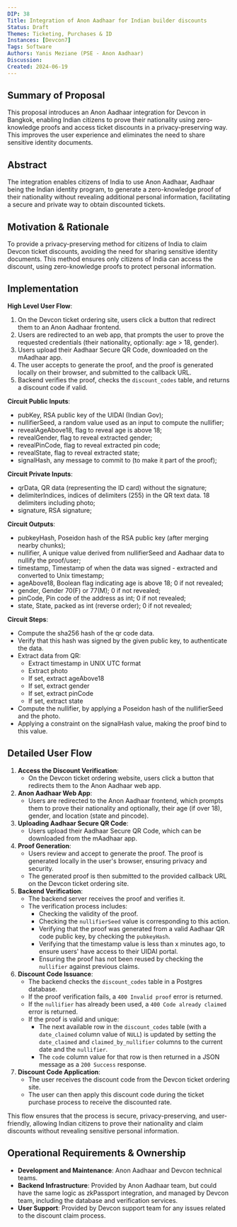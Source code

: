 ```yaml
---
DIP: 38
Title: Integration of Anon Aadhaar for Indian builder discounts
Status: Draft
Themes: Ticketing, Purchases & ID
Instances: [Devcon7]
Tags: Software
Authors: Yanis Meziane (PSE - Anon Aadhaar)
Discussion:
Created: 2024-06-19
---
```


## Summary of Proposal

This proposal introduces an Anon Aadhaar integration for Devcon in Bangkok, enabling Indian citizens to prove their nationality using zero-knowledge proofs and access ticket discounts in a privacy-preserving way. This improves the user experience and eliminates the need to share sensitive identity documents.

## Abstract

The integration enables citizens of India to use Anon Aadhaar, Aadhaar being the Indian identity program, to generate a zero-knowledge proof of their nationality without revealing additional personal information, facilitating a secure and private way to obtain discounted tickets.

## Motivation & Rationale

To provide a privacy-preserving method for citizens of India to claim Devcon ticket discounts, avoiding the need for sharing sensitive identity documents. This method ensures only citizens of India can access the discount, using zero-knowledge proofs to protect personal information.

## Implementation

**High Level User Flow**:

1. On the Devcon ticket ordering site, users click a button that redirect them to an Anon Aadhaar frontend.
2. Users are redirected to an web app, that prompts the user to prove the requested credentials (their nationality, optionally: age > 18, gender).
3. Users upload their Aadhaar Secure QR Code, downloaded on the mAadhaar app.
4. The user accepts to generate the proof, and the proof is generated locally on their browser, and submitted to the callback URL.
5. Backend verifies the proof, checks the `discount_codes` table, and returns a discount code if valid.

**Circuit Public Inputs**:

- pubKey, RSA public key of the UIDAI (Indian Gov);
- nullifierSeed, a random value used as an input to compute the nullifier;
- revealAgeAbove18, flag to reveal age is above 18;
- revealGender, flag to reveal extracted gender;
- revealPinCode, flag to reveal extracted pin code;
- revealState, flag to reveal extracted state;
- signalHash, any message to commit to (to make it part of the proof);

**Circuit Private Inputs**:

- qrData, QR data (representing the ID card) without the signature;
- delimiterIndices, indices of delimiters (255) in the QR text data. 18 delimiters including photo;
- signature, RSA signature;

**Circuit Outputs**:

- pubkeyHash, Poseidon hash of the RSA public key (after merging nearby chunks);
- nullifier, A unique value derived from nullifierSeed and Aadhaar data to nullify the proof/user;
- timestamp, Timestamp of when the data was signed - extracted and converted to Unix timestamp;
- ageAbove18, Boolean flag indicating age is above 18; 0 if not revealed;
- gender, Gender 70(F) or 77(M); 0 if not revealed;
- pinCode, Pin code of the address as int; 0 if not revealed;
- state, State, packed as int (reverse order); 0 if not revealed;

**Circuit Steps**:

- Compute the sha256 hash of the qr code data.
- Verify that this hash was signed by the given public key, to authenticate the data.
- Extract data from QR:
  - Extract timestamp in UNIX UTC format
  - Extract photo
  - If set, extract ageAbove18
  - If set, extract gender
  - If set, extract pinCode
  - If set, extract state
- Compute the nullifier, by applying a Poseidon hash of the nullifierSeed and the photo.
- Applying a constraint on the signalHash value, making the proof bind to this value.

## Detailed User Flow

1. **Access the Discount Verification**:
   - On the Devcon ticket ordering website, users click a button that redirects them to the Anon Aadhaar web app.
2. **Anon Aadhaar Web App**:
   - Users are redirected to the Anon Aadhaar frontend, which prompts them to prove their nationality and optionally, their age (if over 18), gender, and location (state and pincode).
3. **Uploading Aadhaar Secure QR Code**:
   - Users upload their Aadhaar Secure QR Code, which can be downloaded from the mAadhaar app.
4. **Proof Generation**:
   - Users review and accept to generate the proof. The proof is generated locally in the user's browser, ensuring privacy and security.
   - The generated proof is then submitted to the provided callback URL on the Devcon ticket ordering site.
5. **Backend Verification**:
   - The backend server receives the proof and verifies it.
   - The verification process includes:
     - Checking the validity of the proof.
     - Checking the `nullifierSeed` value is corresponding to this action.
     - Verifying that the proof was generated from a valid Aadhaar QR code public key, by checking the `pubkeyHash`.
     - Verifying that the timestamp value is less than x minutes ago, to ensure users' have access to their UIDAI portal.
     - Ensuring the proof has not been reused by checking the `nullifier` against previous claims.
6. **Discount Code Issuance**:
   - The backend checks the `discount_codes` table in a Postgres database.
   - If the proof verification fails, a `400 Invalid proof` error is returned.
   - If the `nullifier` has already been used, a `400 Code already claimed` error is returned.
   - If the proof is valid and unique:
     - The next available row in the `discount_codes` table (with a `date_claimed` column value of `NULL`) is updated by setting the `date_claimed` and `claimed_by_nullifier` columns to the current date and the `nullifier`.
     - The `code` column value for that row is then returned in a JSON message as a `200 Success` response.
7. **Discount Code Application**:
   - The user receives the discount code from the Devcon ticket ordering site.
   - The user can then apply this discount code during the ticket purchase process to receive the discounted rate.

This flow ensures that the process is secure, privacy-preserving, and user-friendly, allowing Indian citizens to prove their nationality and claim discounts without revealing sensitive personal information.

## Operational Requirements & Ownership

- **Development and Maintenance**: Anon Aadhaar and Devcon technical teams.
- **Backend Infrastructure**: Provided by Anon Aadhaar team, but could have the same logic as zkPassport integration, and managed by Devcon team, including the database and verification services.
- **User Support**: Provided by Devcon support team for any issues related to the discount claim process.
